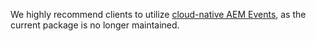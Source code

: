 <InlineAlert variant="warning" slots="text"/>

We highly recommend clients to utilize [cloud-native AEM Events](/src/pages/guides/using/aem/cloud-native/index.md), as the current package is no longer maintained.